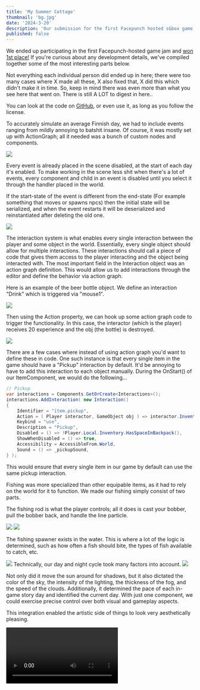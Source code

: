 ```yaml
---
title: 'My Summer Cottage'
thumbnail: 'bg.jpg'
date: '2024-3-20'
description: 'Our submission for the first Facepunch hosted s&box game jam'
published: false
---
```


We ended up participating in the first Facepunch-hosted game jam and [won 1st place!](https://asset.party/c/gamejam1/results) If you're curious about any development details, we've compiled together some of the most interesting parts below.

Not everything each individual person did ended up in here; there were too many cases where X made all these, X also fixed that, X did this which didn't make it in time. So, keep in mind there was even more than what you see here that went on. There is still A LOT to digest in here..

You can look at the code on [GitHub](https://github.com/Small-Fish-Dev/My-Summer-Cottage), or even use it, as long as you follow the license.

<Heading title="Events" caption="by ubre" />

To accurately simulate an average Finnish day, we had to include events ranging from mildly annoying to batshit insane. Of course, it was mostly set up with ActionGraph; all it needed was a bunch of custom nodes and components.

<Img src="ubres/event_setup.jpg" caption="The Driver Jacket event - by Luke" />

Every event is already placed in the scene disabled, at the start of each day it's enabled. To make working in the scene less shit when there's a lot of events, every component and child in an event is disabled until you select it through the handler placed in the world.

If the start-state of the event is different from the end-state (For example something that moves or spawns npcs) then the initial state will be serialized, and when the event restarts it will be deserialized and reinstantiated after deleting the old one.

<Img src="ubres/event_aliens.jpg" caption="ActionGraph for the UFO event - by Ubre" />

<Heading title="Interaction System" caption="by matek and ceitine" />

The interaction system is what enables every single interaction between the player and some object in the world. Essentially, every single object should allow for multiple interactions. These interactions should call a piece of code that gives them access to the player interacting and the object being interacted with. The most important field in the Interaction object was an action graph definition. This would allow us to add interactions through the editor and define the behavior via action graph.

Here is an example of the beer bottle object. We define an interaction "Drink" which is triggered via "mouse1".

<Img src="beer_interaction.jpg" />

Then using the Action property, we can hook up some action graph code to trigger the functionality. In this case, the interactor (which is the player) receives 20 experience and the obj (the bottle) is destroyed.

<Img src="beer_actiongraph.jpg" />

There are a few cases where instead of using action graph you'd want to define these in code. One such instance is that every single item in the game should have a "Pickup" interaction by default. It'd be annoying to have to add this interaction to each object manually. During the OnStart() of our ItemComponent, we would do the following...

```csharp
// Pickup
var interactions = Components.GetOrCreate<Interactions>();
interactions.AddInteraction( new Interaction()
{
	Identifier = "item.pickup",
	Action = ( Player interactor, GameObject obj ) => interactor.Inventory.GiveItem( this ),
	Keybind = "use",
	Description = "Pickup",
	Disabled = () => !Player.Local.Inventory.HasSpaceInBackpack(),
	ShowWhenDisabled = () => true,
	Accessibility = AccessibleFrom.World,
	Sound = () => _pickupSound,
} );
```

This would ensure that every single item in our game by default can use the same pickup interaction.

<Heading title="Fishing" caption="by rndtrash, ceitine, matek and ubre" />
Fishing was more specialized than other equipable items, as it had to rely on the world for it to function. We made our fishing simply consist of two parts.

The fishing rod is what the player controls; all it does is cast your bobber, pull the bobber back, and handle the line particle.

<Img src="fishing/player_view.jpg" />

<Img src="fishing/splash.jpg" />

The fishing spawner exists in the water. This is where a lot of the logic is determined, such as how often a fish should bite, the types of fish available to catch, etc.

<Img src="fishing/component.jpg" />

<Heading title="Day/Night Cycle" caption="by rndtrash, ubre and matek" />
Technically, our day and night cycle took many factors into account.

<Img src="day_night/component.jpg" />

Not only did it move the sun around for shadows, but it also dictated the color of the sky, the intensity of the lighting, the thickness of the fog, and the speed of the clouds. Additionally, it determined the pace of each in-game story day and identified the current day. With just one component, we could exercise precise control over both visual and gameplay aspects.

This integration enabled the artistic side of things to look very aesthetically pleasing.

<Video src="day_night/dncycle.mp4" />

We used the built-in <a href="https://asset.party/api/Sandbox.Gradient">gradient</a> and <a href="https://asset.party/api/Sandbox.Curve">curve</a> types, since they had nice editor widgets that allowed us to iterate quickly over which colors look the best.

<Img src="day_night/gradient.png" />

Fun fact: The game is set in Karigasniemi, a town in the north of Finland. In the summer, the sun actually <a href="https://en.wikipedia.org/wiki/Midnight_sun">never goes down</a>! That means we didn't need 70% of the day and night cycle component's functionality. Oh well! ¯\\\_(ツ)\_/¯

<Img src="day_night/sun.png" />

<Heading title="Inventory" caption="by matek, ceitine and gio" />

We initially started by referencing the mock-ups Wheatley created.

<ImageCollage images={["inventory/base_design.jpg", "inventory/design_additional.jpg", "inventory/context_menu.jpg"]} />

This got us most the way to where we are now in terms of the final layout and the design.

<Img src="inventory/final_inventory.jpg" />

Now, the hardest part was making it all function correctly. We decided to go for the easiest approach we could think of.

Items always exist as `GameObjects`. When they are equipped or in your inventory, they are simply parented to your player object. Then, they are either bone-merged if equipped or disabled if in the inventory. So, technically, all items in your inventory are just disabled at your feet at all times!

Now, onto the technical part: getting dragging, dropping, and interacting working within the UI, while also ensuring our little player render matches our actual player and follows the cursor! A lot of work went into this, but it was worth it because it works so seamlessly.

<ImageCollage images={["inventory/demo.gif", "inventory/item_inspect.jpg" ]} />

<Heading title="Music" caption="by guest fish: Dawdle" />

Hey all, this is Craig Alan “Dawdle” Carroll, composer of Surfin 81. I started my track for My Summer Cottage the same way I typically do: listening to references provided by the group and considering where in the game the music will take place.

I was given a mixed bag of 70s/80s Finnish folk rock tracks to listen to, but one stood out: ['Onnelliset' by Leevi and the Leavings](https://www.youtube.com/watch?v=SKkoKQ1g7ek). The song, much like others on the album, heavily featured twangy guitar riffs reminiscent of the 60s. However, upon delving deeper into their discography and listening to their 1985 album, I discovered they also prominently favored synthesizers. Their music follows classic major and minor diatonic patterns, so that was an element I felt I should incorporate.

Like many of my other projects, I started with a few quick sketches to narrow down the sound. When I do this, many elements are attempted and thrown away rapidly until I find ones that feel good. Listening back to the first reference track, I decided that the melody would be in that twangy guitar, so I borrowed heavily from a genre that prominently featured lead guitar—surf rock, specifically the early 60's sound of the band The Ventures.

<Img src="dawdle.png" />

With my elements sorted, I set off to write my 80's synthpop/surf rock song. Just like with my sketches, I threw out early ideas until I found ones that felt right. To me, there’s a moment when I can step away and still hear those details in my head. If they’re sticky enough for them to last in my own head, that’s usually a good sign that the same will happen for others. I often hear other composers say that they write the melody first but for me, I tend to start with whatever moment is catchiest. In this case it was the synth arpeggio at the end of the chorus. That was the first phrase to be completely locked in. From there, I went back and filled out the rhythm guitar and bass parts for the verse and the chorus. Then I looped a four bar phrase of the verse and played lead guitar lines for about twenty minutes until I had something that felt like I was headed in the right direction. I recorded a rough take of the verse with an improvised chorus and came back to it about an hour later. With another listen, my thought-out verse and improvised chorus were pretty catchy! So I began doing more serious takes and blending them together to create a more polished product.

With the team's initial approval, I came back to my piece and wrote a second verse and chorus, added a bridge, and finished out with a final chorus with slight variations. As the track built further along, I felt that the sound should continue to build as well so I added more synthesizer to the second and third chorus and added a third guitar line to harmonize the lead guitar. Because I’d taken time to trial so many different sounds initially, it felt like the further I got on the track, the easier it was to find the end.

I’ve had multiple members of the team ask me how to get the song out of their head, so I’d say I was successful!

<Heading title="Dialogue System" caption="by matek" />

We didn't have much time, and a dialogue system needed to be implemented. The only thing I knew is that I wanted to use the action graph to drive the dialogue tree behavior. With a perfectly good interaction system already built, I decided to build the dialogue system on top of the interaction system.

Here is an example of one of the dialogue interactions. You define a dialogue interaction very similarly to a regular interaction. It needs a keybind, description, and an action graph function to execute.

<Img src="dialogue_interaction.jpg" />

Then we just use the action graph function to execute any dialogue and move us to any other dialogue stage we need!

<Img src="dialogue_actiongraph.jpg" />

<Heading title="Tools & Gizmos" caption="by ceitine and ubre" />

Ubre and I spent some time adding useful gizmos and tools for our game just to make it faster to push out content. I think they're pretty important considering the fact that we want to keep working on this game in the future.

<ImageCollage images={["hold_tool.jpg", "icon_tool.jpg", "interaction.jpg", "signal_widget.jpg"]} />

These tools helped us during the jam and will continue to do so in the future. We even expanded our interaction system by setting up interaction bounds gizmos. This feature ended up being used only for the slot machine, but perhaps in the future, we'll want to utilize it for more functionality, such as radio buttons.

If you haven't realized already, the action graph played a major part in our ability to produce mass amounts of content for our game.

<Heading h="h3" title="Signal Widget" caption="by ubre" />

We needed a way to connect everything up: tasks, interactions, events, items, and NPCs. We experimented a bit, but in the end, the easiest method was the best: something happens, send a unique signal (string) that identifies what happened to the master, the master checks through each manager to see if there's logic to be run, and let the manager do its thing.

As usual the artists hated this system. It was mostly guesswork, and to know specific signals you had to look through the code and piece things together to get the correct signal.

So I spent an entire day working on Signals, a class which just contains a string, but comes with its own editor widget and is implicitly casted and equal to a string.

Populating the menu was a huge pain, a lot of C# reflection and JSON deserialization was involved, so I had to learn how to do custom JSON Serializers and Deserializers for it.

<ImageCollage images={["ubres/signal_search.jpg", "ubres/signal_events.jpg", "ubres/signal_scene.jpg", "ubres/signal_task.jpg"]} />

<Heading title="UI" caption="by wheatleymf, gio, matek and ceitine" />

Wheatley did some amazing UI designs and the rest of us tried our best to make it look as good as his original mock-ups.

<Heading h="h3" title="Character Creation" caption="by ceitine and wheatleymf" />

Initially, I wasn't sure if the designs were a bit too ambitious for what we could do in a month, but I ended up doing most of the character creation on the first weekend of the contest. I made adjustments and improvements to it throughout the entire contest, though.

Here are the initial mock-ups by Wheatley

<ImageCollage images={["passport_wheatley.jpg", "appearance_wheatley.jpg", "dressing_up_wheatley.jpg", "mugshot_wheatley.jpg"]} />

and the final results in game

<ImageCollage images={["passport.jpg", "appearance.jpg", "dressing_up.jpg", "mugshot.jpg"]} />

<Heading h="h3" title="Day Recap" caption="by ceitine and wheatleymf" />

I asked Wheatley for a day recap screen design, and he sent it over. I didn't question what the "sweet memories" part was supposed to be; I just went with my imagination, and it ended up aligning pretty well with Wheatley's vision.

<ImageCollage images={["day_recap_wheatley.jpg", "day_recap.jpg", "funny_picture_1.jpg", "funny_picture_2.jpg"]} />

I made the code for it really shrimple, so that you could easily capture moments from ActionGraph or code. Here's an example of how the big fish catches are captured.

```csharp
var range = definition.GetComponent<Fish>().Get<RangedFloat>( "WeightRange" );
if ( weight >= range.y * 0.3f ) // Has to be atleast 30% of max weight.
{
	var caption = Game.Random.FromArray( fishingCaptions )
		.Replace( "%w", (record.MaxWeight / 1000f).ToString() )
		.Replace( "%s", species );
	var delay = Game.Random.Int( 0, 400 );
	GameTask.RunInThreadAsync( async () =>
	{
		await GameTask.Delay( delay );
		CaptureMemory( caption, "big_catch" );
	} );
}
```

<Heading title="Player" caption="by Grodbert" />

Most of the player was actually done around the time "Sauna" was first conceived, since Ceitine needed a player for his project. Compared to my later animation work, the player's are noticeably wonky and snappy.

The model, including walking, running, crouching, jumping, and fatness morphs, was already completed. To Finnish it, I added the remaining essentials for a player model, such as holding items, interacting with objects, adjusting height, incorporating weapons, and even an unused feature for controlling penis length.

<Video src="grods/player.mp4" />

Since the camera was attached to the world model's head, I wasn't given much freedom with the movements in the animations, which resulted in some tame looking attacks, actions, and poses. Hopefully our next project will have a separate first/third person.

<Heading title="Clothing" caption="by Luke" />

I tackled all the clothing items by diving straight in, creating a list of everything I wanted to make and occasionally taking in requests. In total, including re-skins and colored variations, I produced around 96 pieces of clothing.

<ImageCollage images={["clothing1.jpg", "clothing2.jpg", "clothing3.jpg", "clothing4.jpg", "clothing5.jpg",]} />

I took a massive shortcut in the process that you may notice in the final models... Instead of using high-poly models, I relied solely on low-poly bases and painted in height folds using Substance Painter. While you may notice it, the low-resolution crunch mostly hides any imperfections. This method allowed me to produce a much larger quantity of clothes.

<Img src="lukes/clothing_folds.jpg" />

I also made massive use of a Blender plugin called ["Mesh Data Transfer"](https://mmemoli.gumroad.com/l/tOKEh) in order to support various character weights. Here is an example of it working in real time...

<Img src="morph_transfer.gif" />

Finally, I would set up clothing prefabs and icons to ensure they can be easily utilized in the game.

<Heading title="Props, items and props", caption="by Luke, wheatleymf & cyberagent" />

<Heading h="h3" title="Lukes" />

I compiled a list of useful props and created them. Additionally, I borrowed props from Wheatley's list to give him more time on the map. If someone requested a particular model, I would quickly create it in an hour or two. That's how all these models came to be.

I reused 4-5 existing models, although I ended up changing their geometry and re-texturing most of them. However, everything else was created by my own two hands within that 4-week period.

<ImageCollage images={["lukes/props1.jpg", "lukes/props2.jpg", "lukes/props3.jpg", "lukes/props4.jpg", "lukes/props5.jpg", "lukes/items.jpg" ]} />
Reskins of posters and store signs were mostly all Wheatley's doing + 1 design by shlako, total credit to them!

<Heading h="h3" title="Wheatley's" />

I've also made a few props. Although I was slower at creating them, I modeled items such as an electrical box with a reference to Ape Tavern, a trash bin, and character creation essentials like a passport, tablet, and mugshot.

<Img src="whmf/props.png" />

<Heading h="h3" title="Cyber's" />

I'm still relatively new to modeling, and learning texturing was a significant hurdle I had to tackle for this jam. Observing other artists, I studied their methods and decided to use Photoshop for texturing, at least for now.

<ImageCollage images={["cyberairhorn.png", "cyberammo.png", "cyberaxe.png", "cybercollage.png", "cybercrate.png", "cyberflash.png", "cybermeat.png" ]} />

In Photoshop, I set the mode to indexed color. This resulted in a stylized effect that was consistent with our project's requirements, as you can see on most of my models.

In the future, I aim to experiment with Wheatley's technique of creating high-quality models and then compressing them down. I believe it offers a unique and fresh approach, giving a PSX-style look with a high-quality appearance.

<Heading title="Animals" caption="by Grodbert" />

The forest needed some life, and I needed some work, so Ceitine gave me a list of typical Finnish animals: elk, foxes, and hares. Unfortunately, nobody told me that in Finland they call moose 'elks.' Luckily, my plan was to create a versatile base and retexture to add more variety: reindeer, moose, and an actual elk, even though they aren't found in Finland. But hey, nobody will care!

Hares served as useful 'early game' animals that could be killed with the BB gun, while foxes hunted hares and stole your fish. I'm pleased that I had the opportunity to practice a lot with sculpting, rigging, and animating; I was really lacking in those departments.

<ImageCollage images={["grods/elkanims.gif", "grods/hareanims.gif", "grods/foxanims.gif"]} />

<Heading title="Environment Art" caption="by wheatleymf" />

I ended up creating environment art for this game, as well as handling UI design. This included developing a variety of materials, crafting both hard surface and nature props such as rocks, cliffs, and trees, designing the entire UI, and working on shader tasks like terrain and cliff shaders.

<Heading h="h3" title="Terrain" />

The terrain in "My Summer Cottage" is a custom implementation that is done mostly in Hammer. When we started working on this game, Matt's terrain system wasn't released yet, so we had to rely on ourselves. There were many experiments with it -- chunking, procedural grass with distance and frustum culling, and some other fancy things, but after all, the final terrain is just one big mesh. It's lazy, it's stupid, but it was a thing that worked best and didn't require too much time to implement into the game.

<Img src="whmf/terrain.png" />

Terrain is done in **World Creator 2**. Once it's done, I'd just export the `.obj` file and splat map image, then finalize it in Blender. The resolution of this mesh was low enough to effortlessly add it into Hammer, and when I needed to adjust the terrain for buildings and cliffs, I could easily convert the model into editable Hammer mesh with no issues. I really, really like this feature.

I've added a few little details into the shader as well so it wouldn't look too bad, such as color variance and shoreline wetness so it'd look "wet" at the water level.

<Video src="whmf/sbox-dev_dXuyFSVnmc.mp4" />
<Video src="whmf/sbox-dev_eTEqv5U0nB.mp4" />

As for textures and other stuff, it was done with a quickly crafted shader. Nothing fancy about it -- you just import splat data in RGBA format and then set up each splat color, normal, and roughness maps. To avoid stretching on slopes, terrain uses triplanar mapping. For slightly better shading and details, I've added pre-baked normal and AO maps from a higher resolution version of this terrain mesh.

<Heading h="h3" title="Materials" />

All materials are done in Substance Designer, and as some of you might already know, all of them were initially made in 2K resolution. Why? Well, it's just easier to add details and generate more accurate AO maps when your heightmap is in high resolution. Let me show you some of my favourite ones.

<Img src="whmf/materials.jpg" />

Once a new material is complete, I'd go to Photoshop and process each texture. I'd combine albedo and AO maps, downscale to 256x256, then apply indexed colors. Sometimes I did that with normal and roughness maps too. To reduce inaccurate and "blurry" normals, I often had to disable normal map compression in material settings. That's probably not a good idea, but I hope it wasn't too bad considering that the total size of My Summer Cottage is ~300MB.

Most materials (in their original resolution) will be later uploaded to [asset.party](https://asset.party/). I can't promise an exact date though, as I'm still dealing with fever dreams about Hammer and trying to solve issues I've encountered this month.

<Heading h="h3" title="Nature — Foliage" />
<ImageCollage images={["whmf/trees2.jpg", "whmf/trees1.jpg"]} />

Hunting is an important part of the game, so the forest had to look at least somewhat acceptable. So I made 7 tree variants: three types of oak trees and four spruce trees. Oak trees were mainly used in areas like the town and cottages, while spruce trees were in the "wild" area. I also wanted to do grass, but unfortunately, I couldn't come up with a nice solution for it before we ran out of time. I'll try figuring this out later.

<Heading h="h3" title="Nature — Cliffs and Rocks" />
<Img src="whmf/rocks.jpg" />

Something I knew should be added are cliffs and rocks. Rocks are made with Blender and stack of displace modifiers with voronoi & other noise generators. But there's also a cliff shader and it's a little bit more complex.

<Video src="whmf/sbox-dev_fFTPvJPZNi.mp4" />

I wrote a cliff shader that would improve control over their visuals. Basically, first I do a high-poly cliff mesh in Blender, bake it into game-ready lowpoly variant, make LODs. Then, since I do everything in Marmoset Toolbag, I'm also creating there 3 mesh data maps - peaks (curvature), cavity map and direction map. That's it, nothing else for this cliff required! Actual textures and other stuff on this mesh are applied with a shader. This is how material editor looks like.

<ImageCollage images={["whmf/cliffshader.png", "whmf/cliffshader2.png"]} />

The cliff shader will be uploaded to [asset.party](https://asset.party/) later, too. There are a few things I'd like to improve before that, and provide better documentation how to use it and how can you generate mesh data maps.

<Heading h="h3" title="Town" />
<Img src="whmf/town.png" />

The town was done in a super short amount of time so forgive me for making it look pretty bland and empty. I started with adding buildings that are important for the gameplay -- gas station, shop, bar, and fishing shop. Once shape was complete, I finished texturing on the next day and then moved onto filling the entire town with decorative buildings and apartments.

<ImageCollage images={["whmf/town3.png", "whmf/town2.png", "whmf/town1.png"]} />

Nearly everything is filled with props made by Luke, he really saved my ass here and helped to make town feel more like a... town. Some stuff like trash bags, road signs and mail boxes are made by Cyber. Working with such limited timeframes takes many hours and it can feel pressuring, so I couldn't resist adding some dumb easter eggs.

<Img src="whmf/things.png" />

I don't think anybody asked me to make the town as large as I did, because initially the plan was just a market, gas station and few points of interest, not an actual town. But I believed that we can do better stuff than just few shitshacks. I had like 4-5 hours of sleep last week and it did fuck up my health a little though. I'm getting old...

<Heading h="h3" title="Police Station" />
This game technically begins with police discovering you butt naked in forest, with no documents with you. That's the entire reason why you have to give your character a name, appearance and choose some starter clothes. Let me show you something that wasn't used in final game though — a corridor. You'd start in one of these cells and then follow the police officer.

<ImageCollage images={["whmf/police1.png", "whmf/police2.png"]} />

This was the first map thing I've made for this game, and it was quite helpful to decide which materials I need to add into the game. This is where Luke and I made first batch of props that I'd later use everywhere on the map.

<Img src="whmf/police3.png" />

<Heading title="Particles" caption="by Luke" />

Initially, we utilized legacy particles but encountered issues such as particle positions resetting to the world origin and occasional extreme random sporadic lag when setting control points.

So instead, I taught myself the new particle system and attempted to work around its limitations. While I'm not entirely satisfied with the results and felt restricted, it serves its purpose.

Additionally, I created custom sprites for our particles, including both animated and static variations.

Here are the final particles, along with some unused particles.

<ImageCollage images={["particles/blood.gif", "particles/coins.gif", "particles/dirrect_steam.gif", "particles/floor_steam.gif", "particles/dust.gif", "particles/piss.gif", "particles/piss_indication.gif", "particles/splash.gif", "particles/stinky.gif", "particles/twinkle.gif", "particles/rain.gif" ]} />

<Heading title="NPCs" caption="by ubre" />

NPCs were a huge headache, as with every game jam I spent an absurd amount of time on it.

First off there's the question of pathfinding, our NPCs don't use pathfinding because navmesh doesn't generate on such a big and complex map, we could've gotten away with it if there were no trees.
What I implemented instead is an obstacle avoidance behaviour which surprisingly works well in our setting: It won't solve mazes, but it will enter buildings and avoid anything that's in the way.

Unfortunately it's expensive, I can't just snap the NPC on the navmesh which already took collisions and terrain into account.
I have to actually check what's around the NPC and use a very expensive MoveHelper to make it navigate the world, which is why you lag inside of the city despite the aggressive culling, we can't really have more than 5 active NPCs without the FPS being impacted. In the future I'll rework it not to use MoveHelpers which are usually reserved for player controllers.

For the actual brain of the NPC, ActionGraph was the choice from the beginning, but I initially bit off more than I could chew by attempting to implement a full-on behaviour tree inside of it.

When that and all other options didn't work out, I wrote down everything NPCs needed to do and realized it wasn't much, so I just had the following actions to attach ActionGraphs to: `OnIdle`, `OnEnemyDetected`, `OnEnemyAttacked`, `OnEnemyEscaped`, `OnSpawn`, `OnDeath`. Everything else was either a node or property.

<ImageCollage images={["ubres/peeper_follow.jpg", "ubres/peeper_escape.jpg"]} />
The logic for the creepy peeper following you and the logic for attacking you

<Heading title="Story" caption="by Cyberagent" />

I wrote numerous story tasks, although due to time constraints, many didn't make it into the current version. However, in a future update, I plan to collaborate with everyone to incorporate all the story tasks. Here's a glimpse of what's to come.

<Img src="https://i.imgur.com/1MPyjjg.png" />

<Heading title="Shaders" caption="by ceitine, matek, wheatleymf and Luke" />

Ceitine set up various shaders for this project, including those for low precision vertex snapping effect and point filtering. While these shaders are not particularly novel and can be found online, there were issues with the shadow pass combined with transparency. Luke went through and addressed these issues, ensuring smoother rendering.

Wheatley also set up shaders for his terrain in which you can read more about in that section of this blog.

Ceitine also set up dithering post processing, again nothing ground breaking but it really helps to sell the style we go for.
Here an exaggerated example.

<ImageCollage images={["no_dither.jpg", "dither.jpg"]} />

<Heading h="h3" title="Censoring" caption="by ceitine" />

I made a shrimple way to censor any `GameObject` with a `ModelRenderer`. All you needed to do was:

1. Add the `EyeProtector` component to your main `CameraComponent`.
2. Add a `CensorComponent` to any `GameObject`.
3. Boom, your `ModelRenderer` is now completely censored!

I salvaged a lot of the s&box highlight object shader and used that to make the shader.
<ImageCollage images={["censored.jpg", "censor_camera.jpg", "censor_model.jpg"]} />

<Heading title="What comes after?" caption="by ubre" />

We'll be taking a break for a while, and I'll get back to Fish School soon after.

As for My Summer Cottage, we eventually plan on releasing it on Steam, but there's a lot of work left to do.
We have a lot that was scrapped, including systems and a story, some of these are already in the game but not hooked up to anything!

We want to first fix any leftover bugs, work on the performance as much as we can, and then expand some systems so they're not shit.
Initially we planned on having hundreds of events and a month long story, but clearly we never got that far.
We have it all written down too! So what's left now is to implement it all.

See you soon!

`&gt;&lt;&#40;&#40;&#40;&deg;&gt;`

<ImageCollage images={["anything_your_heart_desires.png", "anything_your_heart_desires.png", "anything_your_heart_desires.png", "anything_your_heart_desires.png", "anything_your_heart_desires.png", "anything_your_heart_desires.png", "anything_your_heart_desires.png" ]} />
